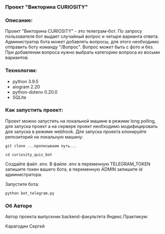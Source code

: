 ### Проект "Викторина CURIOSITY"

### Описание:
Проект "Викторина CURIOSITY" - это телеграм-бот. 
По запросу пользователя бот выдает случайный вопрос и четыре варианта ответа.
Администратор бота может добавлять вопросы, для этого необходимо отправить 
боту команду "/Вопрос". Вопрос может быть с фото и без. При добавлении вопроса
нужно выбрать категорию вопроса из восьми вариантов. 

### Технологии:
- python 3.9.5
- aiogram 2.20
- python-dotenv 0.20.0
- SQLite


### Как запустить проект:
Проект можно запустить на локальной машине в режиме long polling, для запуска 
проект а на сервере проект необходимо модифицировать для запуска в режиме
webhook.
Для запуска проекта клонируйте репозиторий на локальную машину:

```
git clone ...прописываем путь...
```

```
cd curiosity_quiz_bot
```

Создайте файл .env. В файле .env в переменную TELEGRAM_TOKEN запишите токен вашего бота, 
в переменную ADMIN запишите id администратора.

Запустите бота:

```
python bot_telegram.py
```


### Об Авторе

Автор проекта выпускник backend-факультета Яндекс.Практикум:

Карагодин Сергей
